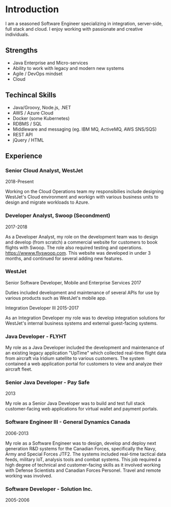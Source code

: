 # Introduction

I am a seasoned Software Engineer specializing in integration, server-side, full stack and cloud. I enjoy working with passionate and creative individuals.

## Strengths

- Java Enterprise and Micro-services
- Ability to work with legacy and modern new systems
- Agile / DevOps mindset
- Cloud

## Techincal Skills

- Java/Groovy, Node.js, .NET
- AWS / Azure Cloud
- Docker (some Kubernetes)
- RDBMS / SQL
- Middleware and messaging (eg. IBM MQ, ActiveMQ, AWS SNS/SQS)
- REST API
- jQuery / HTML

## Experience

### Senior Cloud Analyst, WestJet
2018-Present

Working on the Cloud Operations team my responsibilies include designing WestJet's Cloud environment and workign with various business units to design and migrate workloads to Azure.

### Developer Analyst, Swoop (Secondment)
2017-2018

As a Developer Analyst, my role on the development team was to design and develop (from scratch) a commercial website for customers to book flights with Swoop. The role also required testing and operations. https://wwww.flyswoop.com. This website was developed in under 3 months, and continued for several adding new features.

### WestJet

Senior Software Developer, Mobile and Enterprise Services
2017

Duties included development and maintenance of several APIs for use by various products such as WestJet's mobile app.

Integration Developer III
2015-2017

As an Integration Developer my role was to develop integration solutions for WestJet's internal business systems and external guest-facing systems.


### Java Developer - FLYHT

My role as a Java Developer included the development and maintenance of an existing legacy application "UpTime" which collected real-time flight data from aircraft via Iridium satellite to various customers. The system contained a web application portal for customers to view and analyze their aircraft fleet.

### Senior Java Developer - Pay Safe
2013

My role as a Senior Java Developer was to build and test full stack customer-facing web applications for virtual wallet and payment portals. 

### Software Engineer III - General Dynamics Canada
2006-2013

My role as a Software Engineer was to design, develop and deploy next generation R&D systems for the Canadian Forces, specifically the Navy, Army and Special Forces JTF2. The systems included real-time tactical data feeds, military IoT, analysis tools and combat systems. This job required a high degree of technical and customer-facing skills as it involved working with Defense Scientists and Canadian Forces Personel. Travel and remote working was involved.

### Software Developer - Solution Inc.
2005-2006
